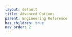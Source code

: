```yaml
---
layout: default
title: Advanced Options
parent: Engineering Reference
has_children: true
nav_order: 2
---
```


